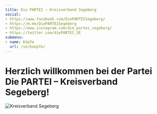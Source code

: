 ```yaml
---
title: Die PARTEI – Kreisverband Segeberg
social:
- https://www.facebook.com/DiePARTEISegeberg/
- https://m.me/DiePARTEISegeberg
- https://www.instagram.com/die_partei_segeberg/
- https://twitter.com/diePARTEI_SE
submenu:
- name: Köpfe
  url: /se/koepfe/
---
```


# Herzlich willkommen bei der Partei Die PARTEI &ndash; Kreisverband Segeberg!

![Kreisverband Segeberg](/se/header.jpg "Kreisverband Segeberg")
